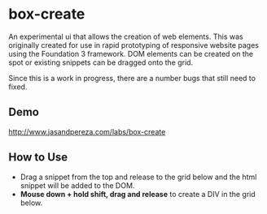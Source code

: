 box-create
==========

An experimental ui that allows the creation of web elements. This was originally created for use in rapid prototyping of responsive website pages using the Foundation 3 framework.
DOM elements can be created on the spot or existing snippets can be dragged onto the grid. 

Since this is a work in progress, there are a number bugs that still need to fixed.

## Demo 
<a href="http://www.jasandpereza.com/labs/box-create" target="_blank">http://www.jasandpereza.com/labs/box-create</a>

## How to Use
* Drag a snippet from the top and release to the grid below and the html snippet will be added to the DOM.
* **Mouse down + hold shift, drag and release** to create a DIV in the grid below.
